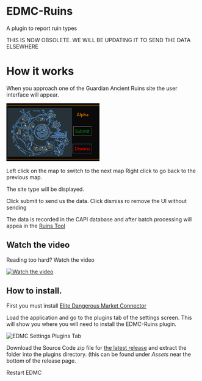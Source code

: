 # EDMC-Ruins
A plugin to report ruin types

THIS IS NOW OBSOLETE. WE WILL BE UPDATING IT TO SEND THE DATA ELSEWHERE

# How it works

When you approach one of the Guardian Ancient Ruins site the user interface will appear.

[![User Interface](images/ui.png)](https://youtu.be/ZSnYv0CKBrY) 

Left click on the map to switch to the next map
Right click to go back to the previous map.

The site type will be displayed.

Click submit to send us the data.
Click dismiss ro remove the UI without sending

The data is recorded in the CAPI database and after batch processing will appea in the [Ruins Tool ](https://ruins.canonn.tech/#)

## Watch the video

Reading too hard? Watch the video

[![Watch the video](https://img.youtube.com/vi/ZSnYv0CKBrY/hqdefault.jpg)](https://youtu.be/ZSnYv0CKBrY)

## How to install. 
First you must install [Elite Dangerous Market Connector](https://github.com/Marginal/EDMarketConnector/blob/master/README.md)

Load the application and go to the plugins tab of the settings screen. This will show you where you will need to install the EDMC-Ruins plugin. 

![EDMC Settings Plugins Tab](https://i.imgur.com/3yxKUnO.png)

Download the Source Code zip file for [the latest release](https://github.com/canonn-science/EDMC-Ruins/releases/latest) and extract the folder into the plugins directory. (this can be found under *Assets* near the bottom of the release page.

Restart EDMC
